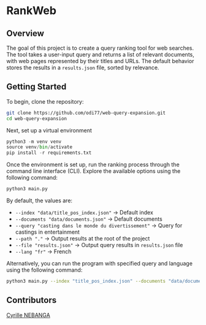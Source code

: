 # RankWeb

## Overview

The goal of this project is to create a query ranking tool for web searches. The tool takes a user-input query and returns a list of relevant documents, with web pages represented by their titles and URLs. The default behavior stores the results in a `results.json` file, sorted by relevance.

## Getting Started

To begin, clone the repository:

```bash
git clone https://github.com/odi77/web-query-expansion.git
cd web-query-expansion
```

Next, set up a virtual environment

```python
python3 -m venv venv
source venv/bin/activate
pip install -r requirements.txt
```

Once the environment is set up, run the ranking process through the command line interface (CLI). Explore the available options using the following command:

```bash
python3 main.py
```

By default, the values are:
* `--index "data/title_pos_index.json"` $\rightarrow$ Default index
* `--documents "data/documents.json"` $\rightarrow$ Default documents
* `--query "casting dans le monde du divertissement"` $\rightarrow$ Query for castings in entertainment
* `--path "."` $\rightarrow$ Output results at the root of the project
* `--file "results.json"` $\rightarrow$ Output query results in `results.json` file
* `--lang "fr"` $\rightarrow$ French

Alternatively, you can run the program with specified query and language using the following command:
```bash
python3 main.py --index "title_pos_index.json" --documents "data/documents.json" --query "data science" --path "." --file "results.json" --lang "english"

```

## Contributors
[Cyrille NEBANGA](https://github.com/odi77)
